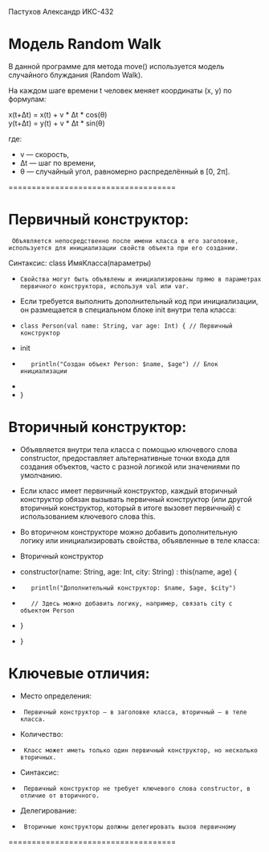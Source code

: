 Пастухов Александр ИКС-432

# Модель Random Walk

В данной программе для метода move() используется модель случайного блуждания (Random Walk).

На каждом шаге времени t человек меняет координаты (x, y) по формулам:

x(t+Δt) = x(t) + v * Δt * cos(θ)  
y(t+Δt) = y(t) + v * Δt * sin(θ)  

где:  
- v — скорость,  
- Δt — шаг по времени,  
- θ — случайный угол, равномерно распределённый в [0, 2π].

====================================
# Первичный конструктор:
     Объявляется непосредственно после имени класса в его заголовке, используется для инициализации свойств объекта при его создании.
Синтаксис: class ИмяКласса(параметры)
-     Свойства могут быть объявлены и инициализированы прямо в параметрах первичного конструктора, используя val или var.
     
- Если требуется выполнить дополнительный код при инициализации, он размещается в специальном блоке init внутри тела класса:
-     class Person(val name: String, var age: Int) { // Первичный конструктор
-    init 
-        println("Создан объект Person: $name, $age") // Блок инициализации
-    
-  }
# Вторичный конструктор:
-    Объявляется внутри тела класса с помощью ключевого слова constructor, предоставляет альтернативные точки входа для создания объектов, часто с разной логикой или значениями по умолчанию.
    
- Если класс имеет первичный конструктор, каждый вторичный конструктор обязан вызывать первичный конструктор (или другой вторичный конструктор, который в итоге вызовет первичный) с использованием ключевого слова this.

- Во вторичном конструкторе можно добавить дополнительную логику или инициализировать свойства, объявленные в теле класса:
-   Вторичный конструктор
-    constructor(name: String, age: Int, city: String) : this(name, age) {
-        println("Дополнительный конструктор: $name, $age, $city")
-        // Здесь можно добавить логику, например, связать city с объектом Person
-    }
-  }

# Ключевые отличия:
-    Место определения:
-      Первичный конструктор – в заголовке класса, вторичный – в теле класса. 
-    Количество:
-      Класс может иметь только один первичный конструктор, но несколько вторичных. 
-    Синтаксис:
-      Первичный конструктор не требует ключевого слова constructor, в отличие от вторичного. 
-    Делегирование:
-      Вторичные конструкторы должны делегировать вызов первичному
====================================
